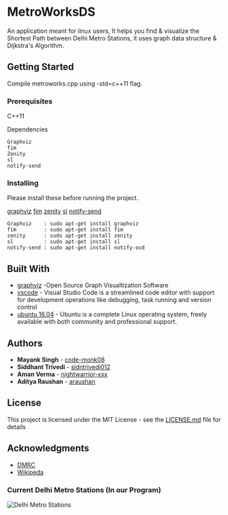 
# MetroWorksDS

An application meant for linux users, It helps you find & visualize the Shortest Path between Delhi Metro Stations, it uses graph data structure & Dijkstra's Algorithm.

## Getting Started

Compile metroworks.cpp using -std=c++11 flag.

### Prerequisites

C++11

Dependencies
```
Graphviz
fim
Zenity
sl
notify-send
```

### Installing

Please install these before running the project.

[graphviz](http://www.graphviz.org/)
[fim](http://manpages.ubuntu.com/manpages/xenial/man1/fim.1.html)
[zenity](https://packages.ubuntu.com/trusty/gnome/zenity)
[sl](http://manpages.ubuntu.com/manpages/trusty/man6/sl.6.html)
[notify-send](http://manpages.ubuntu.com/manpages/xenial/man1/notify-send.1.html)

```
Graphviz    : sudo apt-get install graphviz
fim         : sudo apt-get install fim
zenity      : sudo apt-get install zenity
sl          : sudo apt-get install sl
notify-send : sudo apt-get install notify-osd
```
## Built With

* [graphviz](http://www.graphviz.org/) -Open Source Graph Visualtization Software
* [vscode](https://code.visualstudio.com/) - Visual Studio Code is a streamlined code editor with support for development operations like debugging, task running and version control
* [ubuntu 16.04](http://releases.ubuntu.com/16.04/) - Ubuntu is a complete Linux operating system, freely available with both community and professional support. 

## Authors

* **Mayank Singh** - [code-monk08](https://github.com/code-monk08)
* **Siddhant Trivedi** - [sidntrivedi012](https://github.com/sidntrivedi012)
* **Aman Verma** - [nightwarrior-xxx](https://github.com/nightwarrior-xxx)
* **Aditya Raushan** - [araushan](https://github.com/araushan)

## License

This project is licensed under the MIT License - see the [LICENSE.md](LICENSE.md) file for details

## Acknowledgments

* [DMRC](http://www.delhimetrorail.com/)
* [Wikipeda](https://www.wikipedia.org/)

### Current Delhi Metro Stations (In our Program)
![Delhi Metro Stations](https://raw.githubusercontent.com/rapport4/MetroWorksDS/master/graph.png)



